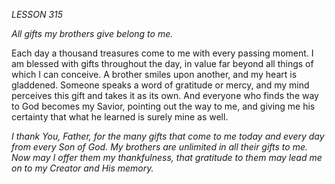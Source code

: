 *LESSON 315*

*All gifts my brothers give belong to me.*

Each day a thousand treasures come to me with every passing moment. I am blessed with gifts throughout the day, in value far beyond all things of which I can conceive. A brother smiles upon another, and my heart is gladdened. Someone speaks a word of gratitude or mercy, and my mind perceives this gift and takes it as its own. And everyone who finds the way to God becomes my Savior, pointing out the way to me, and giving me his certainty that what he learned is surely mine as well.

_I thank You, Father, for the many gifts that come to me today and every day from every Son of God. My brothers are unlimited in all their gifts to me. Now may I offer them my thankfulness, that gratitude to them may lead me on to my Creator and His memory._